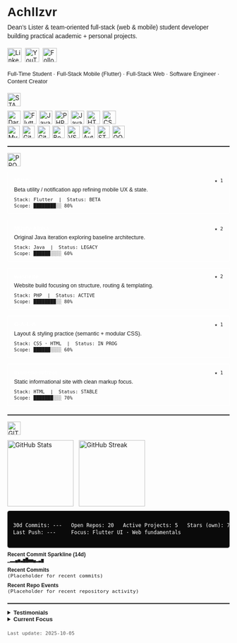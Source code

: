 <!-- Monochrome Minimal Profile README v4
Changes in this version (per request):
- Projects redesigned as stat-style “cards” (white text, white border, transparent background) similar to GitHub stats cards.
- Stack badges keep black background + white text, BUT language/framework logos are now in their original brand colors (only the icon, not background or text).
- Other (tool / concept) badges remain strictly monochrome.
- Existing automation markers preserved (PROJECTS-CARDS, ACTIVITY sections, etc.).
-->

<h1 style="font-family:Helvetica,Arimo,'Segoe UI',Arial,sans-serif;
           font-weight:650;letter-spacing:.5px;margin:0 0 8px 0;">
  Achllzvr
</h1>

<p style="font-family:Helvetica,Arimo,'Segoe UI',Arial,sans-serif;
          font-size:14px;line-height:1.45;margin:0 0 16px 0;">
  <!-- SHORT-DESCRIPTION:START -->
  Dean’s Lister & team‑oriented full‑stack (web & mobile) student developer building practical academic + personal projects.
  <!-- SHORT-DESCRIPTION:END -->
</p>

<!-- Social / Meta -->
<p style="margin:0 0 18px 0;display:flex;flex-wrap:wrap;gap:8px;">
  <a href="https://www.linkedin.com/in/avrabina/">
    <img alt="LinkedIn" height="32" src="https://img.shields.io/badge/LINKEDIN-000000?style=for-the-badge&logo=linkedin&labelColor=000000">
  </a>
  <a href="https://www.youtube.com/@chi.11101">
    <img alt="YouTube" height="32" src="https://img.shields.io/badge/YOUTUBE-000000?style=for-the-badge&logo=youtube&labelColor=000000">
  </a>
  <img alt="Followers" height="32" src="https://img.shields.io/badge/FOLLOWERS-000000?style=for-the-badge&logo=github&logoColor=FFFFFF&labelColor=000000">
</p>

<!-- Bio -->
<div style="font-family:Helvetica,Arimo,'Segoe UI',Arial,sans-serif;
            font-size:12.8px;line-height:1.35;margin-bottom:18px;">
  <!-- BIO:START -->
  Full‑Time Student · Full‑Stack Mobile (Flutter) · Full‑Stack Web · Software Engineer · Content Creator
  <!-- BIO:END -->
</div>

<!-- STACK Heading Badge -->
<p style="margin:0 0 10px 0;">
  <img alt="STACK" height="30" src="https://img.shields.io/badge/STACK-000000?style=for-the-badge&logo=data:image/svg+xml;base64,PHN2ZyB3aWR0aD0iMzIiIGhlaWdodD0iMzIiIHZpZXdCb3g9IjAgMCAzMiAzMiIgeG1sbnM9Imh0dHA6Ly93d3cudzMub3JnLzIwMDAvc3ZnIiBm
aWxsPSJub25lIiBzdHJva2U9IndoaXRlIiBzdHJva2Utd2lkdGg9IjIiPjxyZWN0IHg9IjYiIHk9IjciIHdpZHRoPSIyMCIgaGVpZ2h0PSI0Ii8+PHJlY3QgeD0iNiIgeT0iMTUiIHdpZHRoPSIyMCIgaGVpZ2h0PSI0Ii8+PHJlY3QgeD0iNiIgeT0iMjMiIHdpZHRoPSIyMCIgaGVpZ2h0PSI0Ii8+PC9zdmc+" />
</p>

<!-- Core Languages / Frameworks (logos colored, background & text monochrome) -->
<p style="margin:6px 0 4px 0;display:flex;flex-wrap:wrap;gap:6px;">
  <img alt="Dart" height="30" src="https://img.shields.io/badge/DART-000000?style=for-the-badge&logo=dart&labelColor=000000">
  <img alt="Flutter" height="30" src="https://img.shields.io/badge/FLUTTER-000000?style=for-the-badge&logo=flutter&labelColor=000000">
  <img alt="Java" height="30" src="https://img.shields.io/badge/JAVA-000000?style=for-the-badge&logo=openjdk&labelColor=000000">
  <img alt="PHP" height="30" src="https://img.shields.io/badge/PHP-000000?style=for-the-badge&logo=php&labelColor=000000">
  <img alt="JavaScript" height="30" src="https://img.shields.io/badge/JAVASCRIPT-000000?style=for-the-badge&logo=javascript&labelColor=000000">
  <img alt="HTML" height="30" src="https://img.shields.io/badge/HTML-000000?style=for-the-badge&logo=html5&labelColor=000000">
  <img alt="CSS" height="30" src="https://img.shields.io/badge/CSS-000000?style=for-the-badge&logo=css3&labelColor=000000">
</p>

<!-- Supporting / Tooling (logos kept white to stay subtle) -->
<p style="margin:4px 0;display:flex;flex-wrap:wrap;gap:6px;">
  <img alt="MySQL" height="28" src="https://img.shields.io/badge/MYSQL-000000?style=for-the-badge&logo=mysql&logoColor=FFFFFF&labelColor=000000">
  <img alt="Git" height="28" src="https://img.shields.io/badge/GIT-000000?style=for-the-badge&logo=git&logoColor=FFFFFF&labelColor=000000">
  <img alt="GitHub" height="28" src="https://img.shields.io/badge/GITHUB-000000?style=for-the-badge&logo=github&logoColor=FFFFFF&labelColor=000000">
  <img alt="Bootstrap" height="28" src="https://img.shields.io/badge/BOOTSTRAP-000000?style=for-the-badge&logo=bootstrap&logoColor=FFFFFF&labelColor=000000">
  <img alt="VS Code" height="28" src="https://img.shields.io/badge/VS_CODE-000000?style=for-the-badge&logo=visualstudiocode&logoColor=FFFFFF&labelColor=000000">
  <img alt="Auth" height="28" src="https://img.shields.io/badge/AUTH-000000?style=for-the-badge&logo=lock&logoColor=FFFFFF&labelColor=000000">
  <img alt="STATE MGMT" height="28" src="https://img.shields.io/badge/STATE_MGMT-000000?style=for-the-badge&logo=code&logoColor=FFFFFF&labelColor=000000">
  <img alt="OOP" height="28" src="https://img.shields.io/badge/OOP-000000?style=for-the-badge&logo=dependabot&logoColor=FFFFFF&labelColor=000000">
</p>

<hr style="border:0;border-top:1px solid #222;margin:18px 0 14px 0;" />

<!-- PROJECTS Heading -->
<p style="margin:0 0 12px 0;">
  <img alt="PROJECTS" height="30" src="https://img.shields.io/badge/PROJECTS-000000?style=for-the-badge&logo=data:image/svg+xml;base64,PHN2ZyB3aWR0aD0iMzIiIGhlaWdodD0iMzIiIHZpZXdCb3g9IjAgMCAzMiAzMiIgeG1sbnM9Imh0dHA6Ly93d3cudzMub3JnLzIwMDAvc3ZnIiBm
aWxsPSJub25lIiBzdHJva2U9IndoaXRlIiBzdHJva2Utd2lkdGg9IjIiPjxwYXRoIGQ9Ik04IDloMTYiLz48cGF0aCBkPSI4IDE2aDE2Ii8+PHBhdGggZD0iOCAyM2gxNiIvPjwvc3ZnPg==&logoColor=FFFFFF&labelColor=000000">
</p>

<!-- PROJECT CARDS styled like stats cards -->
<!-- PROJECTS-CARDS:START -->
<div style="display:flex;flex-wrap:wrap;gap:14px;align-items:stretch;">
  <!-- Card -->
  <div style="flex:1 1 250px;min-width:240px;border:1px solid #FFFFFF;padding:10px 14px;
              font-family:Helvetica,Arimo,'Segoe UI',Arial,sans-serif;font-size:12.5px;
              line-height:1.35;background:transparent;">
    <div style="display:flex;justify-content:space-between;align-items:center;">
      <strong style="font-size:13px;"><a href="https://github.com/achllzvr/NUtify" style="color:#FFFFFF;text-decoration:none;">NUtify</a></strong>
      <code style="font-family:'JetBrains Mono',monospace;font-size:10.5px;">★ 1</code>
    </div>
    <div style="margin-top:4px;">Beta utility / notification app refining mobile UX & state.</div>
    <div style="margin-top:6px;font-family:'JetBrains Mono',monospace;font-size:10.5px;">
      Stack: Flutter &nbsp;|&nbsp; Status: BETA
      <br/>Scope: ████████░░ 80%
    </div>
  </div>

  <div style="flex:1 1 250px;min-width:240px;border:1px solid #FFFFFF;padding:10px 14px;
              font-family:Helvetica,Arimo,'Segoe UI',Arial,sans-serif;font-size:12.5px;
              line-height:1.35;background:transparent;">
    <div style="display:flex;justify-content:space-between;align-items:center;">
      <strong style="font-size:13px;"><a href="https://github.com/achllzvr/NUtify-Alpha" style="color:#FFFFFF;text-decoration:none;">NUtify-Alpha</a></strong>
      <code style="font-family:'JetBrains Mono',monospace;font-size:10.5px;">★ 2</code>
    </div>
    <div style="margin-top:4px;">Original Java iteration exploring baseline architecture.</div>
    <div style="margin-top:6px;font-family:'JetBrains Mono',monospace;font-size:10.5px;">
      Stack: Java &nbsp;|&nbsp; Status: LEGACY
      <br/>Scope: ██████░░░░ 60%
    </div>
  </div>

  <div style="flex:1 1 250px;min-width:240px;border:1px solid #FFFFFF;padding:10px 14px;
              font-family:Helvetica,Arimo,'Segoe UI',Arial,sans-serif;font-size:12.5px;
              line-height:1.35;background:transparent;">
    <div style="display:flex;justify-content:space-between;align-items:center;">
      <strong style="font-size:13px;"><a href="https://github.com/achllzvr/washette" style="color:#FFFFFF;text-decoration:none;">washette</a></strong>
      <code style="font-family:'JetBrains Mono',monospace;font-size:10.5px;">★ 2</code>
    </div>
    <div style="margin-top:4px;">Website build focusing on structure, routing & templating.</div>
    <div style="margin-top:6px;font-family:'JetBrains Mono',monospace;font-size:10.5px;">
      Stack: PHP &nbsp;|&nbsp; Status: ACTIVE
      <br/>Scope: ████████░░ 80%
    </div>
  </div>

  <div style="flex:1 1 250px;min-width:240px;border:1px solid #FFFFFF;padding:10px 14px;
              font-family:Helvetica,Arimo,'Segoe UI',Arial,sans-serif;font-size:12.5px;
              line-height:1.35;background:transparent;">
    <div style="display:flex;justify-content:space-between;align-items:center;">
      <strong style="font-size:13px;"><a href="https://github.com/achllzvr/G-A-L-A" style="color:#FFFFFF;text-decoration:none;">G-A-L-A</a></strong>
      <code style="font-family:'JetBrains Mono',monospace;font-size:10.5px;">★ 1</code>
    </div>
    <div style="margin-top:4px;">Layout & styling practice (semantic + modular CSS).</div>
    <div style="margin-top:6px;font-family:'JetBrains Mono',monospace;font-size:10.5px;">
      Stack: CSS · HTML &nbsp;|&nbsp; Status: IN PROG
      <br/>Scope: ██████░░░░ 60%
    </div>
  </div>

  <div style="flex:1 1 250px;min-width:240px;border:1px solid #FFFFFF;padding:10px 14px;
              font-family:Helvetica,Arimo,'Segoe UI',Arial,sans-serif;font-size:12.5px;
              line-height:1.35;background:transparent;">
    <div style="display:flex;justify-content:space-between;align-items:center;">
      <strong style="font-size:13px;"><a href="https://github.com/achllzvr/mareese-retreat" style="color:#FFFFFF;text-decoration:none;">mareese-retreat</a></strong>
      <code style="font-family:'JetBrains Mono',monospace;font-size:10.5px;">★ 1</code>
    </div>
    <div style="margin-top:4px;">Static informational site with clean markup focus.</div>
    <div style="margin-top:6px;font-family:'JetBrains Mono',monospace;font-size:10.5px;">
      Stack: HTML &nbsp;|&nbsp; Status: STABLE
      <br/>Scope: ███████░░░ 70%
    </div>
  </div>
</div>
<!-- PROJECTS-CARDS:END -->

<hr style="border:0;border-top:1px solid #222;margin:20px 0 14px 0;" />

<!-- ACTIVITY Heading -->
<p style="margin:0 0 12px 0;">
  <img alt="GITHUB ACTIVITY" height="30" src="https://img.shields.io/badge/GITHUB_ACTIVITY-000000?style=for-the-badge&logo=pulse&logoColor=FFFFFF&labelColor=000000">
</p>

<!-- Stats Cards (all white text/icon) -->
<div style="display:flex;flex-wrap:wrap;gap:12px;margin:0 0 10px 0;">
  <img alt="GitHub Stats" height="150"
       src="https://github-readme-stats.vercel.app/api?username=achllzvr&show_icons=true&hide_rank=false&hide_title=false&border_color=FFFFFF&title_color=FFFFFF&text_color=FFFFFF&icon_color=FFFFFF&bg_color=00000000&line_height=22" />
  <img alt="GitHub Streak" height="150"
       src="https://streak-stats.demolab.com?user=achllzvr&hide_border=false&border=FFFFFF&background=00000000&ring=FFFFFF&fire=FFFFFF&currStreakLabel=FFFFFF&sideNums=FFFFFF&sideLabels=FFFFFF&currStreakNum=FFFFFF&dates=FFFFFF" />
</div>

<!-- High-Level Activity Text -->
<pre style="font-family:'JetBrains Mono',Consolas,monospace;font-size:11.5px;
            line-height:1.35;background:#0a0a0a;color:#FFFFFF;padding:10px 12px;
            border:1px solid #222;border-radius:4px;max-width:640px;margin:0 0 8px 0;">
<!-- ACTIVITY-STATS:START -->
30d Commits: ---   Open Repos: 20   Active Projects: 5   Stars (own): 7
Last Push: ---     Focus: Flutter UI · Web fundamentals
<!-- ACTIVITY-STATS:END -->
</pre>

<!-- Sparkline -->
<div style="font-family:'JetBrains Mono',monospace;font-size:11.5px;margin:4px 0 10px 0;">
  <strong style="font-family:Helvetica,Arimo,sans-serif;font-size:12px;">Recent Commit Sparkline (14d)</strong><br/>
  <code><!-- COMMITS-SPARKLINE:START -->▁▂▂▄▅▃▆█▅▅▄▂▃▆<!-- COMMITS-SPARKLINE:END --></code>
</div>

<!-- Recent Commits -->
<div style="font-family:'JetBrains Mono',Consolas,monospace;font-size:11.25px;margin-top:4px;">
  <strong style="font-family:Helvetica,Arimo,sans-serif;font-size:12px;">Recent Commits</strong><br />
  <!-- RECENT-COMMITS:START -->
  (Placeholder for recent commits)
  <!-- RECENT-COMMITS:END -->
</div>

<!-- Recent Activity -->
<div style="font-family:'JetBrains Mono',Consolas,monospace;font-size:11.25px;margin-top:8px;">
  <strong style="font-family:Helvetica,Arimo,sans-serif;font-size:12px;">Recent Repo Events</strong><br />
  <!-- RECENT-REPOS:START -->
  (Placeholder for recent repository activity)
  <!-- RECENT-REPOS:END -->
</div>

<hr style="border:0;border-top:1px solid #222;margin:20px 0 12px 0;" />

<details>
  <summary style="font-family:Helvetica,Arimo,'Segoe UI',Arial,sans-serif;
                   font-size:13px;font-weight:600;cursor:pointer;">Testimonials</summary>
  <div style="font-family:Helvetica,Arimo,'Segoe UI',Arial,sans-serif;
              font-size:12.5px;line-height:1.45;margin-top:8px;">
    <!-- TESTIMONIALS:START -->
    <p style="margin:4px 0;">“Balances academic rigor with practical builds.”</p>
    <p style="margin:4px 0;">“Takes initiative and maintains project momentum.”</p>
    <p style="margin:4px 0;">“Learns fast and ships working prototypes.”</p>
    <!-- TESTIMONIALS:END -->
  </div>
</details>

<details>
  <summary style="font-family:Helvetica,Arimo,'Segoe UI',Arial,sans-serif;
                   font-size:13px;font-weight:600;cursor:pointer;">Current Focus</summary>
  <div style="font-family:Helvetica,Arimo,'Segoe UI',Arial,sans-serif;
              font-size:12.5px;line-height:1.45;margin-top:6px;">
    • Flutter performance tuning<br />
    • Cleaner API structuring & error handling patterns<br />
    • Database query optimization basics
  </div>
</details>

<p style="font-family:'JetBrains Mono',Consolas,monospace;font-size:11px;color:#555;margin-top:18px;">
  Last update: <!-- LAST-UPDATED -->2025-10-05<!-- LAST-UPDATED -->
</p>
